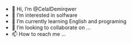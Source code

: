 - 👋 Hi, I’m @CelalDemirqwer
- 👀 I’m interested in solfware
- 🌱 I’m currently learning English and programing
- 💞️ I’m looking to collaborate on ...
- 📫 How to reach me ...

<!---
CelalDemirqwer/CelalDemirqwer is a ✨ special ✨ repository because its `README.md` (this file) appears on your GitHub profile.
You can click the Preview link to take a look at your changes.
--->
